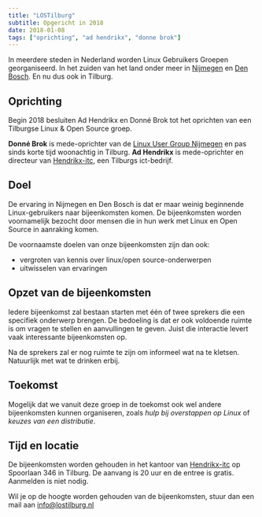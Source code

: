 ```yaml
---
title: "LOSTilburg"
subtitle: Opgericht in 2018
date: 2018-01-08
tags: ["oprichting", "ad hendrikx", "donne brok"]
---
```

In meerdere steden in Nederland worden Linux Gebruikers Groepen georganiseerd. 
In het zuiden van het land onder meer in [Nijmegen](https://linuxnijmegen.nl) en [Den Bosch](http://www.dblug.nl). 
En nu dus ook in Tilburg.

<!--more-->

## Oprichting
Begin 2018 besluiten Ad Hendrikx en Donné Brok tot het oprichten van een Tilburgse Linux & Open Source groep.

**Donné Brok** is mede-oprichter van de [Linux User Group Nijmegen](https://linuxnijmegen.nl) en pas sinds korte tijd woonachtig in Tilburg. 
**Ad Hendrikx** is mede-oprichter en directeur van [Hendrikx-itc](https://www.hendrikx-itc.nl/), een Tilburgs ict-bedrijf.


## Doel
De ervaring in Nijmegen en Den Bosch is dat er maar weinig beginnende Linux-gebruikers naar bijeenkomsten komen. 
De bijeenkomsten worden voornamelijk bezocht door mensen die in hun werk met Linux en Open Source in aanraking komen. 

De voornaamste doelen van onze bijeenkomsten zijn dan ook:  

* vergroten van kennis over linux/open source-onderwerpen  
* uitwisselen van ervaringen

## Opzet van de bijeenkomsten
Iedere bijeenkomst zal bestaan starten met één of twee sprekers die een specifiek onderwerp brengen. De bedoeling is dat er ook
voldoende ruimte is om vragen te stellen en aanvullingen te geven. Juist die interactie levert vaak interessante bijeenkomsten op.

Na de sprekers zal er nog ruimte te zijn om informeel wat na te kletsen. Natuurlijk met wat te drinken erbij.

## Toekomst
Mogelijk dat we vanuit deze groep in de toekomst ook wel andere bijeenkomsten kunnen organiseren, zoals _hulp bij overstappen op Linux_ of _keuzes van 
een distributie_. 

## Tijd en locatie
De bijeenkomsten worden gehouden in het kantoor van [Hendrikx-itc](https://www.hendrikx-itc.nl/) op Spoorlaan 346 in Tilburg. 
De aanvang is 20 uur en de entree is gratis. Aanmelden is niet nodig.

Wil je op de hoogte worden gehouden van de bijeenkomsten, stuur dan een mail aan info@lostilburg.nl 

